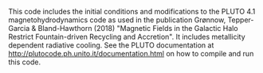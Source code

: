 This code includes the initial conditions and modifications to the PLUTO 4.1 magnetohydrodynamics code as used in the publication Grønnow, Tepper-Garcia & Bland-Hawthorn (2018) "Magnetic Fields in the Galactic Halo Restrict Fountain-driven Recycling and Accretion".
It includes metallicity dependent radiative cooling.
See the PLUTO documentation at http://plutocode.ph.unito.it/documentation.html on how to compile and run this code.
